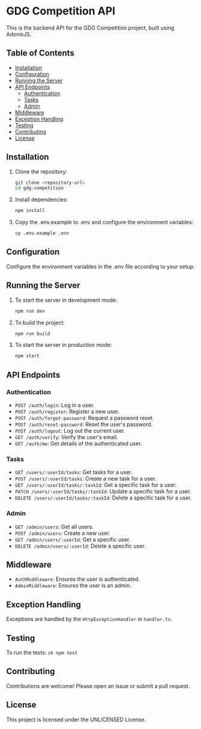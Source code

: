 # GDG Competition API

This is the backend API for the GDG Competition project, built using AdonisJS.

## Table of Contents

- [Installation](#installation)
- [Configuration](#configuration)
- [Running the Server](#running-the-server)
- [API Endpoints](#api-endpoints)
    - [Authentication](#authentication)
    - [Tasks](#tasks)
    - [Admin](#admin)
- [Middleware](#middleware)
- [Exception Handling](#exception-handling)
- [Testing](#testing)
- [Contributing](#contributing)
- [License](#license)

## Installation

1. Clone the repository:
     ```sh
     git clone <repository-url>
     cd gdg-competition
     ```

2. Install dependencies:
     ```sh
     npm install
     ```

3. Copy the .env.example to .env and configure the environment variables:
     ```sh
     cp .env.example .env
     ```

## Configuration

Configure the environment variables in the .env file according to your setup.

## Running the Server

1. To start the server in development mode:
     ```sh
     npm run dev
     ```

2. To build the project:
     ```sh
     npm run build
     ```

3. To start the server in production mode:
     ```sh
     npm start
     ```

## API Endpoints

### Authentication
- `POST /auth/login`: Log in a user.
- `POST /auth/register`: Register a new user.
- `POST /auth/forgot-password`: Request a password reset.
- `POST /auth/reset-password`: Reset the user's password.
- `POST /auth/logout`: Log out the current user.
- `GET /auth/verify`: Verify the user's email.
- `GET /auth/me`: Get details of the authenticated user.

### Tasks
- `GET /users/:userId/tasks`: Get tasks for a user.
- `POST /users/:userId/tasks`: Create a new task for a user.
- `GET /users/:userId/tasks/:taskId`: Get a specific task for a user.
- `PATCH /users/:userId/tasks/:taskId`: Update a specific task for a user.
- `DELETE /users/:userId/tasks/:taskId`: Delete a specific task for a user.

### Admin
- `GET /admin/users`: Get all users.
- `POST /admin/users`: Create a new user.
- `GET /admin/users/:userId`: Get a specific user.
- `DELETE /admin/users/:userId`: Delete a specific user.

## Middleware
- `AuthMiddleware`: Ensures the user is authenticated.
- `AdminMiddleware`: Ensures the user is an admin.

## Exception Handling

Exceptions are handled by the `HttpExceptionHandler` in `handler.ts`.

## Testing

To run the tests:
     ```sh
     npm test
     ```

## Contributing

Contributions are welcome! Please open an issue or submit a pull request.

## License

This project is licensed under the UNLICENSED License.